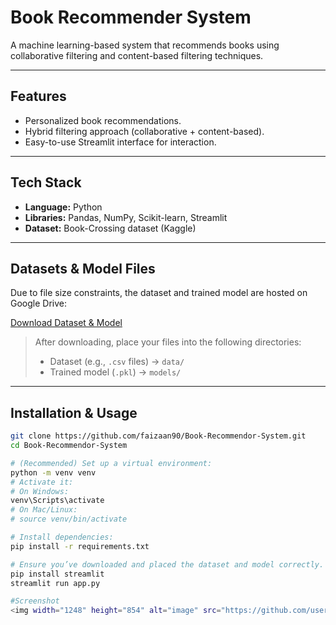 #  Book Recommender System

A machine learning-based system that recommends books using collaborative filtering and content-based filtering techniques.

---

##  Features
- Personalized book recommendations.
- Hybrid filtering approach (collaborative + content-based).
- Easy-to-use Streamlit interface for interaction.

---

##  Tech Stack
- **Language:** Python  
- **Libraries:** Pandas, NumPy, Scikit-learn, Streamlit  
- **Dataset:** Book-Crossing dataset (Kaggle)

---

##  Datasets & Model Files  
Due to file size constraints, the dataset and trained model are hosted on Google Drive:

[ Download Dataset & Model ](https://drive.google.com/drive/folders/1y8SFSMuUHEd9jPt11o3peK8O3pXwthEQ?usp=drive_link)

> After downloading, place your files into the following directories:
> - Dataset (e.g., `.csv` files) → `data/`  
> - Trained model (`.pkl`) → `models/`

---

##  Installation & Usage

```bash
git clone https://github.com/faizaan90/Book-Recommendor-System.git
cd Book-Recommendor-System

# (Recommended) Set up a virtual environment:
python -m venv venv
# Activate it:
# On Windows:
venv\Scripts\activate
# On Mac/Linux:
# source venv/bin/activate

# Install dependencies:
pip install -r requirements.txt

# Ensure you’ve downloaded and placed the dataset and model correctly.
pip install streamlit
streamlit run app.py

#Screenshot
<img width="1248" height="854" alt="image" src="https://github.com/user-attachments/assets/bd9f3656-23f3-4529-b03c-e5b80ce77a1f" />
